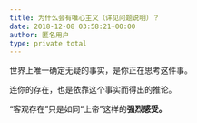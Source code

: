 ```yaml
---
title: 为什么会有唯心主义（详见问题说明）？
date: 2018-12-08 03:58:21+00:00
author: 匿名用户
type: private total
---
```

世界上唯一确定无疑的事实，是你正在思考这件事。

连你的存在，也是依靠这个事实而得出的推论。

“客观存在”只是如同“上帝”这样的**强烈感受。**


